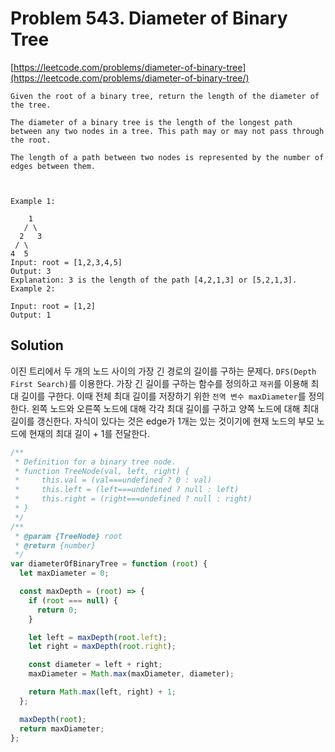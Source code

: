 # Problem 543. Diameter of Binary Tree

[https://leetcode.com/problems/diameter-of-binary-tree](https://leetcode.com/problems/diameter-of-binary-tree/)

```
Given the root of a binary tree, return the length of the diameter of the tree.

The diameter of a binary tree is the length of the longest path between any two nodes in a tree. This path may or may not pass through the root.

The length of a path between two nodes is represented by the number of edges between them.



Example 1:

    1
   / \
  2   3
 / \
4  5
Input: root = [1,2,3,4,5]
Output: 3
Explanation: 3 is the length of the path [4,2,1,3] or [5,2,1,3].
Example 2:

Input: root = [1,2]
Output: 1
```

## Solution

이진 트리에서 두 개의 노드 사이의 가장 긴 경로의 길이를 구하는 문제다. `DFS(Depth First Search)`를 이용한다. 가장 긴 길이를 구하는 함수를 정의하고 `재귀`를 이용해 최대 길이를 구한다. 이때 전체 최대 길이를 저장하기 위한 `전역 변수 maxDiameter`를 정의한다. 왼쪽 노드와 오른쪽 노드에 대해 각각 최대 길이를 구하고 양쪽 노드에 대해 최대 길이를 갱신한다. 자식이 있다는 것은 edge가 1개는 있는 것이기에 현재 노드의 부모 노드에 현재의 최대 길이 + 1를 전달한다.

```js
/**
 * Definition for a binary tree node.
 * function TreeNode(val, left, right) {
 *     this.val = (val===undefined ? 0 : val)
 *     this.left = (left===undefined ? null : left)
 *     this.right = (right===undefined ? null : right)
 * }
 */
/**
 * @param {TreeNode} root
 * @return {number}
 */
var diameterOfBinaryTree = function (root) {
  let maxDiameter = 0;

  const maxDepth = (root) => {
    if (root === null) {
      return 0;
    }

    let left = maxDepth(root.left);
    let right = maxDepth(root.right);

    const diameter = left + right;
    maxDiameter = Math.max(maxDiameter, diameter);

    return Math.max(left, right) + 1;
  };

  maxDepth(root);
  return maxDiameter;
};
```
